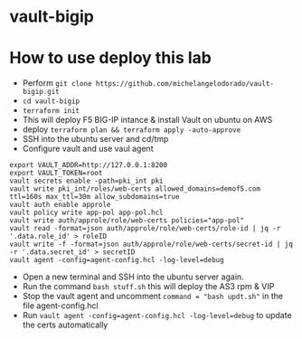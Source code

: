 # vault-bigip

# How to use deploy this lab
- Perform ```git clone https://github.com/michelangelodorado/vault-bigip.git ```
- ```cd vault-bigip```
- ```terraform init```
- This will deploy F5 BIG-IP intance & install Vault on ubuntu on AWS
- deploy ```terraform plan && terraform apply -auto-approve```
- SSH into the ubuntu server and cd/tmp
- Configure vault and use vaul agent
```
export VAULT_ADDR=http://127.0.0.1:8200
export VAULT_TOKEN=root
vault secrets enable -path=pki_int pki
vault write pki_int/roles/web-certs allowed_domains=demof5.com ttl=160s max_ttl=30m allow_subdomains=true 
vault auth enable approle
vault policy write app-pol app-pol.hcl
vault write auth/approle/role/web-certs policies="app-pol"
vault read -format=json auth/approle/role/web-certs/role-id | jq -r '.data.role_id' > roleID
vault write -f -format=json auth/approle/role/web-certs/secret-id | jq -r '.data.secret_id' > secretID
vault agent -config=agent-config.hcl -log-level=debug
```
- Open a new terminal and SSH into the ubuntu server again.
- Run the command ``` bash stuff.sh ``` this will deploy the AS3 rpm  & VIP
- Stop the vault agent and uncomment ``` command = "bash updt.sh" ``` in the file agent-config.hcl 
- Run ``` vault agent -config=agent-config.hcl -log-level=debug ``` to update the certs automatically

